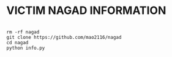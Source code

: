 # VICTIM NAGAD INFORMATION 

```

rm -rf nagad
git clone https://github.com/mao2116/nagad
cd nagad
python info.py

```
